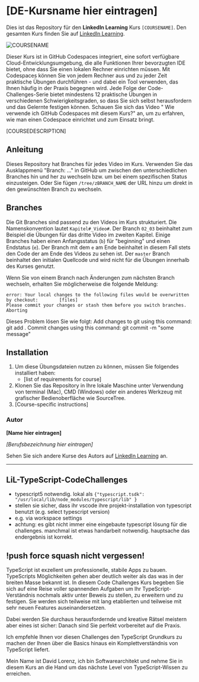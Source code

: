 # [DE-Kursname hier eintragen]

Dies ist das Repository für den **LinkedIn Learning** Kurs `[COURSENAME]`. Den gesamten Kurs finden Sie auf [LinkedIn Learning][lil-course-url].

![COURSENAME][lil-thumbnail-url]

Dieser Kurs ist in GitHub Codespaces integriert, eine sofort verfügbare Cloud-Entwicklungsumgebung, die alle Funktionen Ihrer bevorzugten IDE bietet, ohne dass Sie einen lokalen Rechner einrichten müssen. Mit Codespaces können Sie von jedem Rechner aus und zu jeder Zeit praktische Übungen durchführen - und dabei ein Tool verwenden, das Ihnen häufig in der Praxis begegnen wird.
Jede Folge der Code-Challenges-Serie bietet mindestens 12 praktische Übungen in verschiedenen Schwierigkeitsgraden, so dass Sie sich selbst herausfordern und das Gelernte festigen können. Schauen Sie sich das Video " Wie verwende ich GitHub Codespaces mit diesem Kurs?" an, um zu erfahren, wie man einen Codespace einrichtet und zum Einsatz bringt.

[COURSEDESCRIPTION]

## Anleitung

Dieses Repository hat Branches für jedes Video im Kurs. Verwenden Sie das Ausklappmenü "Branch: ..." in GitHub um zwischen den unterschiedlichen Branches hin und her zu wechseln bzw. um bei einem spezifischen Status einzusteigen. Oder Sie fügen `/tree/zBRANCH_NAME` der URL hinzu um direkt in den gewünschten Branch zu wechseln.

## Branches

Die Git Branches sind passend zu den Videos im Kurs strukturiert. Die Namenskonvention lautet `Kapitel#_Video#`. Der Branch `02_03` beinhaltet zum Beispiel die Übungen für das dritte Video im zweiten Kapitel.
Einige Branches haben einen Anfangsstatus (`b`) für "beginning" und einen Endstatus (`e`). Der Branch mit dem `e` am Ende beinhaltet in diesem Fall stets den Code der am Ende des Videos zu sehen ist. Der `master` Branch beinhaltet den initialen Quellcode und wird nicht für die Übungen innerhalb des Kurses genutzt.

Wenn Sie von einem Branch nach Änderungen zum nächsten Branch wechseln, erhalten Sie möglicherweise die folgende Meldung:

```
error: Your local changes to the following files would be overwritten by checkout:        [files]
Please commit your changes or stash them before you switch branches.
Aborting
```

Dieses Problem lösen Sie wie folgt:
Add changes to git using this command: git add .
Commit changes using this command: git commit -m "some message"

## Installation

1. Um diese Übungsdateien nutzen zu können, müssen Sie folgendes installiert haben:
   - [list of requirements for course]
2. Klonen Sie das Repository in Ihre lokale Maschine unter Verwendung von terminal (Mac), CMD (Windows) oder ein anderes Werkzeug mit grafischer Bedienoberfläche wie SourceTree.
3. [Course-specific instructions]

### Autor

**[Name hier eintragen]**

_[Berufsbezeichnung hier eintragen]_

Sehen Sie sich andere Kurse des Autors auf [LinkedIn Learning](https://www.linkedin.com/learning/instructors/name_des_autors) an.

[0]: # "Replace these placeholder URLs with actual course URLs"
[lil-course-url]: https://www.linkedin.com
[lil-thumbnail-url]: https:
[1]: # "End of DE-Instruction ###############################################################################################"

---

## LiL-TypeScript-CodeChallenges

- typescript5 notwendig. lokal als `{"typescript.tsdk": "/usr/local/lib/node_modules/typescript/lib" }`
- stellen sie sicher, dass ihr vscode ihre projekt-installation von typescript benutzt (e.g. select typescript version)
- e.g. via workspace settings
- achtung: es gibt nicht immer eine eingebaute typescript lösung für die challenges. manchmal ist etwas handarbeit notwendig. hauptsache das endergebnis ist korrekt.

## !push force squash nicht vergessen!

TypeScript ist exzellent um professionelle, stabile Apps zu bauen.
TypeScripts Möglichkeiten gehen aber deutlich weiter als das was in der breiten Masse bekannt ist.
In diesem Code Challenges Kurs begeben Sie sich auf eine Reise voller spannenden Aufgaben um Ihr TypeScript-Verständnis nochmals aktiv unter Beweis zu stellen, zu erweitern und zu festigen. Sie werden sich teilweise mit lang etablierten und teilweise mit sehr neuen Features auseinandersetzen.

Dabei werden Sie durchaus herausfordernde und kreative Rätsel meistern aber eines ist sicher: Danach sind Sie perfekt vorbereitet auf die Praxis.

Ich empfehle Ihnen vor diesen Challenges den TypeScript Grundkurs zu machen der Ihnen über die Basics hinaus ein Komplettverständnis von TypeScript liefert.

Mein Name ist David Lorenz, ich bin Softwarearchitekt und nehme Sie in diesem Kurs an die Hand um das nächste Level von TypeScript-Wissen zu erreichen.
